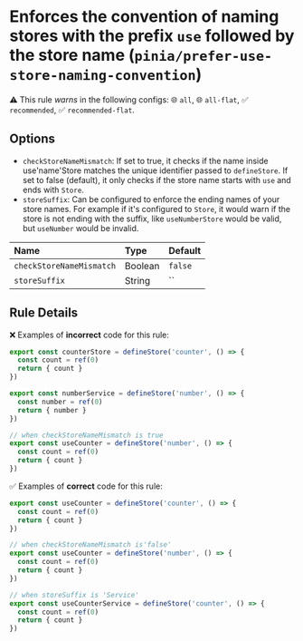 # Enforces the convention of naming stores with the prefix `use` followed by the store name (`pinia/prefer-use-store-naming-convention`)

⚠️ This rule _warns_ in the following configs: 🌐 `all`, 🌐 `all-flat`, ✅ `recommended`, ✅ `recommended-flat`.

<!-- end auto-generated rule header -->

## Options

- `checkStoreNameMismatch`: If set to true, it checks if the name inside use'name'Store matches the unique identifier passed to `defineStore`. If set to false (default), it only checks if the store name starts with `use` and ends with `Store`.
- `storeSuffix`: Can be configured to enforce the ending names of your store names. For example if it's configured to `Store`, it would warn if the store is not ending with the suffix, like `useNumberStore` would be valid, but `useNumber` would be invalid.
  
<!-- begin auto-generated rule options list -->

| Name                     | Type    | Default |
| :----------------------- | :------ | :------ |
| `checkStoreNameMismatch` | Boolean | `false` |
| `storeSuffix`            | String  | ``      |

<!-- end auto-generated rule options list -->

## Rule Details

❌ Examples of **incorrect** code for this rule:

```js
export const counterStore = defineStore('counter', () => {
  const count = ref(0)
  return { count }
})

export const numberService = defineStore('number', () => {
  const number = ref(0)
  return { number }
})

// when checkStoreNameMismatch is true
export const useCounter = defineStore('number', () => {
  const count = ref(0)
  return { count }
})
```

✅ Examples of **correct** code for this rule:

```js
export const useCounter = defineStore('counter', () => {
  const count = ref(0)
  return { count }
})

// when checkStoreNameMismatch is'false'
export const useCounter = defineStore('number', () => {
  const count = ref(0)
  return { count }
})

// when storeSuffix is 'Service'
export const useCounterService = defineStore('counter', () => {
  const count = ref(0)
  return { count }
})
```
